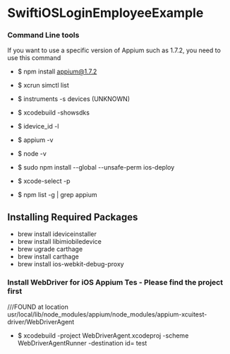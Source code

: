 # SwiftiOSLoginEmployeeExample

### Command Line tools

 If you want to use a specific version of Appium such as 1.7.2, you need to use this command 
- $ npm install appium@1.7.2

- $ xcrun simctl list
- $ instruments -s devices (UNKNOWN)
- $ xcodebuild -showsdks
- $ idevice_id -l
- $ appium -v
- $ node -v
- $ sudo npm install --global --unsafe-perm ios-deploy
- $ xcode-select -p

- $ npm list -g | grep appium

## Installing Required Packages

- brew install ideviceinstaller
- brew install libimiobiledevice
- brew ugrade carthage
- brew install carthage
- brew install ios-webkit-debug-proxy


### Install WebDriver for iOS Appium Tes - Please find the project first
///FOUND at location usr/local/lib/node_modules/appium/node_modules/appium-xcuitest-driver/WebDriverAgent

- $ xcodebuild -project WebDriverAgent.xcodeproj -scheme WebDriverAgentRunner -destination id=<Device UDID> test
